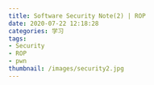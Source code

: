 ```yaml
---
title: Software Security Note(2) | ROP
date: 2020-07-22 12:18:28
categories: 学习
tags: 
- Security  
- ROP
- pwn
thumbnail: /images/security2.jpg
---
```

